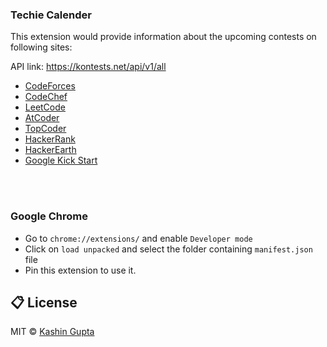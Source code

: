 ### Techie Calender
This extension would provide information about the upcoming contests on following sites: 

API link: https://kontests.net/api/v1/all
<ul>
<li> <a href="https://CodeForces.com" >CodeForces</a></li> 
<li> <a href="https://CodeChef.com" >CodeChef</a></li> 
<li> <a href="https://LeetCode.com" >LeetCode</a></li> 
<li> <a href="https://AtCoder.com" >AtCoder</a></li> 
<li> <a href="https://TopCoder.com" >TopCoder</a></li> 
<li> <a href="https://HackerRank.com" >HackerRank</a></li> 
<li> <a href="https://HackerEarth.com" >HackerEarth</a></li> 
<li> <a href="https://codingcompetitions.withgoogle.com/kickstart/" >Google Kick Start</a></li> 
</ul>
<br>
<br>

### Google Chrome
* Go to `chrome://extensions/` and enable `Developer mode`
* Click on `load unpacked` and select the folder containing `manifest.json` file
* Pin this extension to use it.

## :clipboard: License
MIT © <a href = "https://www.linkedin.com/in/kashin-gupta-3252a51a1/" target="_blank">Kashin Gupta</a>
